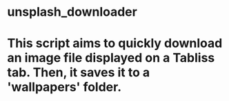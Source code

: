 # unsplash_downloader

# This script aims to quickly download an image file displayed on a Tabliss tab. Then, it saves it to a 'wallpapers' folder.